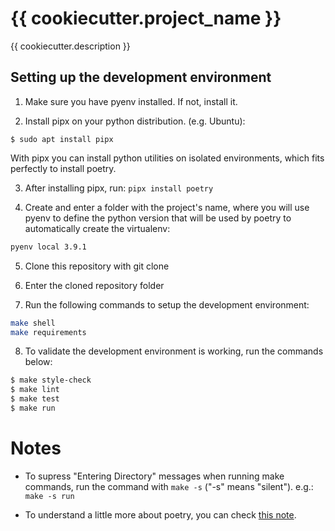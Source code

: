 # {{ cookiecutter.project_name }}

{{ cookiecutter.description }}

## Setting up the development environment

1. Make sure you have pyenv installed. If not, install it.

2. Install pipx on your python distribution. (e.g. Ubuntu):

`$ sudo apt install pipx`

With pipx you can install python utilities on isolated environments, which fits perfectly to install poetry.

3. After installing pipx, run: `pipx install poetry`

4. Create and enter a folder with the project's name, where you will use pyenv to define the python version that will be used by poetry to automatically create the virtualenv:
```bash
pyenv local 3.9.1
```

5. Clone this repository with git clone

6. Enter the cloned repository folder

7. Run the following commands to setup the development environment:

```bash
make shell
make requirements
```

8. To validate the development environment is working, run the commands below:

```bash
$ make style-check
$ make lint
$ make test
$ make run
```


# Notes

- To supress "Entering Directory" messages when running make commands, run the command with `make -s` ("-s" means "silent"). e.g.: `make -s run`

- To understand a little more about poetry, you can check [this note](https://tiagopr.nl/posts/published/using-poetry-for-dependencies-on-python-projects/).

